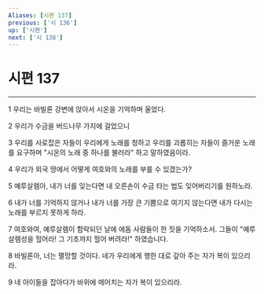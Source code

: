 ```yaml
---
Aliases: [시편 137]
previous: ['시 136']
up: ['시편']
next: ['시 138']
---
```

# 시편 137

***


1 우리는 바빌론 강변에 앉아서 시온을 기억하며 울었다. 

2 우리가 수금을 버드나무 가지에 걸었으니 

3 우리를 사로잡은 자들이 우리에게 노래를 청하고 우리를 괴롭히는 자들이 즐거운 노래를 요구하며 "시온의 노래 중 하나를 불러라" 하고 말하였음이라. 

4 우리가 외국 땅에서 어떻게 여호와의 노래를 부를 수 있겠는가? 

5 예루살렘아, 내가 너를 잊는다면 내 오른손이 수금 타는 법도 잊어버리기를 원하노라. 

6 내가 너를 기억하지 않거나 내가 너를 가장 큰 기쁨으로 여기지 않는다면 내가 다시는 노래를 부르지 못하게 하라. 

7 여호와여, 예루살렘이 함락되던 날에 에돔 사람들이 한 짓을 기억하소서. 그들이 "예루살렘성을 헐어라! 그 기초까지 헐어 버려라!" 하였습니다. 

8 바빌론아, 너는 멸망할 것이다. 네가 우리에게 행한 대로 갚아 주는 자가 복이 있으리라. 

9 네 아이들을 잡아다가 바위에 메어치는 자가 복이 있으리라.
